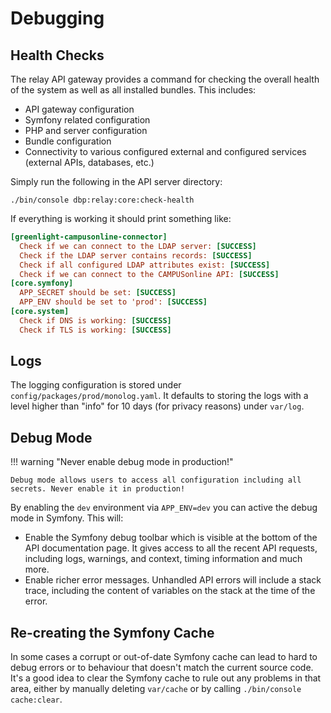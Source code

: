 # Debugging

## Health Checks

The relay API gateway provides a command for checking the overall health of the
system as well as all installed bundles. This includes:

* API gateway configuration
* Symfony related configuration
* PHP and server configuration
* Bundle configuration
* Connectivity to various configured external and configured services (external
  APIs, databases, etc.)

Simply run the following in the API server directory:

```
./bin/console dbp:relay:core:check-health
```

If everything is working it should print something like:

```ini
[greenlight-campusonline-connector]
  Check if we can connect to the LDAP server: [SUCCESS]
  Check if the LDAP server contains records: [SUCCESS]
  Check if all configured LDAP attributes exist: [SUCCESS]
  Check if we can connect to the CAMPUSonline API: [SUCCESS]
[core.symfony]
  APP_SECRET should be set: [SUCCESS]
  APP_ENV should be set to 'prod': [SUCCESS]
[core.system]
  Check if DNS is working: [SUCCESS]
  Check if TLS is working: [SUCCESS]
```

## Logs

The logging configuration is stored under `config/packages/prod/monolog.yaml`. It defaults to storing the logs with a level higher than "info" for 10 days (for privacy reasons) under `var/log`.

## Debug Mode

!!! warning "Never enable debug mode in production!"

    Debug mode allows users to access all configuration including all secrets. Never enable it in production!

By enabling the `dev` environment via `APP_ENV=dev` you can active the debug mode in Symfony.
This will:

* Enable the Symfony debug toolbar which is visible at the bottom of the API documentation page.
  It gives access to all the recent API requests, including logs, warnings, and context, timing information and much more.
* Enable richer error messages. Unhandled API errors will include a stack trace, including the content of variables on the stack at the time of the error.

## Re-creating the Symfony Cache

In some cases a corrupt or out-of-date Symfony cache can lead to hard to debug errors or to behaviour that doesn't match the current source code. It's a good idea to clear the Symfony cache to rule out any problems in that area, either by manually deleting `var/cache` or by calling `./bin/console cache:clear`.
